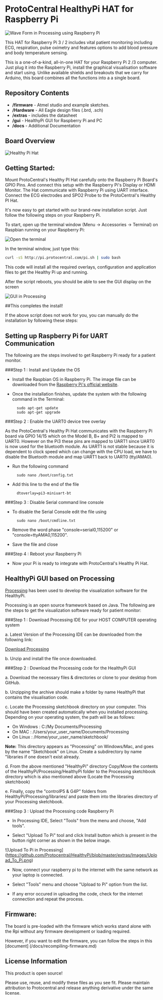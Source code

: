 ProtoCentral HealthyPi HAT for Raspberry Pi
==========

![Wave Form in Processing using Raspberry Pi](https://github.com/Protocentral/HealthyPi/blob/master/extras/Images/rpi_healthypi.jpg)

This HAT for Raspberry Pi 3 / 2 includes vital patient monitoring including ECG, respiration, pulse oximetry and features options to add blood pressure and body temperature sensing.

This is a one-of-a-kind, all-in-one HAT for your Raspberry Pi 2 /3 computer. Just plug it into the Raspberry Pi, install the graphical visualisation software and start using. Unlike available shields and breakouts that we carry for Arduino, this board combines all the functions into a a single board.

Repository Contents
-------------------
* **/firmware** - Atmel studio  and example sketches.
* **/Hardware** - All Eagle design files (.brd, .sch)
* **/extras** - includes the datasheet
* **/gui** - HealthyPi GUI for Raspberry Pi and PC
* **/docs** - Additional Documentation

Board Overview
--------------
![Healthy Pi Hat](https://github.com/Protocentral/HealthyPi/blob/master/extras/Images/healthypi.jpg)

Getting Started:
---------------

Mount ProtoCentral's Healthy PI Hat carefully onto the Raspberry Pi Board's GPIO Pins. And connect this setup with the Raspberry Pi's Display or HDMI Monitor. The Hat communicate with Raspberry Pi using UART interface. Connect the ECG electrodes and SPO2 Probe to the ProtoCentral's Healthy PI Hat.

It's now easy to get started with our brand-new installation script. Just follow the following steps on your Raspberry Pi.

To start, open up the terminal window (Menu -> Accessories -> Terminal) on Raspbian running on your Raspberry Pi:

![Open the terminal](extras/Images/terminal.jpg)

In the terminal window, just type this:

```bash
curl -sS http://pi.protocentral.com/pi.sh | sudo bash
```

This code will install all the required overlays, configuration and application files to get the Healthy Pi up and running.

After the script reboots, you should be able to see the GUI display on the screen

![GUI in Processing](extras/Images/gui_healthypi.png)

##This completes the install!

If the above script does not work for you, you can manually do the installation by following these steps:

Setting up Raspberry Pi for UART Communication
----------------------------------------------
The following are the steps involved to get Raspberry Pi ready for a patient monitor.

###Step 1 : Install and Update the OS

* Install the Raspbian OS in Raspberry Pi. The image file can be downloaded from the [Raspberry Pi's official website](https://www.raspberrypi.org/downloads/).

* Once the installation finishes, update the system with the following command in the Terminal:
		
		sudo apt-get update
		sudo apt-get upgrade

###Step 2 : Enable the UART0 device tree overlay

As the ProtoCentral's Healthy Pi Hat communicates with the Raspberry Pi board via GPIO 14/15 which on the Model B, B+ and Pi2 is mapped to UART0. However on the Pi3 these pins are mapped to UART1 since UART0 is now used for the bluetooth module. As UART1 is not stable because it is dependent to clock speed which can change with the CPU load, we have to disable the Bluetooth module and map UART1 back to UART0 (tty/AMA0).

* Run the following command

		sudo nano /boot/config.txt

* Add this line to the end of the file

		dtoverlay=pi3-miniuart-bt

###Step 3 : Disable Serial command line console

* To disable the Serial Console edit the file using

		sudo nano /boot/cmdline.txt 

* Remove the word phase "console=serial0,115200" or "console=ttyAMA0,115200".

* Save the file and close

###Step 4 : Reboot your Raspberry Pi

* Now your Pi is ready to integrate with ProtoCentral's Healthy Pi Hat.

HealthyPi GUI based on Processing
---------------------------------

[Processing](https://processing.org/) has been used to develop the visualization software for the HealthyPi. 

Processing is an open source framework based on Java. The following are the steps to get the visualization software ready for patient monitor:

###Step 1 : Download Processing IDE for your HOST COMPUTER operating system

a. Latest Version of the Processing IDE can be downloaded from the following link:

[Download Processing](https://processing.org/download/?processing)

b. Unzip and install the file once downloaded.

###Step 2 : Download the Processing code for the HealthyPi GUI

a. Download the necessary files & directories or clone to your desktop from GitHub.

b. Unzipping the archive should make a folder by name HealthyPi that contains the visualisation code.

c. Locate the Processing sketchbook directory on your computer. This should have been created automatically when you installed processing. Depending on your operating system, the path will be as follows:

* On Windows : C:/My Documents/Processing
* On MAC : /Users/your_user_name/Documents/Processing
* On Linux : /Home/your_user_name/sketchbook/

**Note:** This directory appears as "Processing" on Windows/Mac, and goes by the name "Sketchbook" on Linux. Create a subdirectory by name "libraries if one doesn't exist already.

d. From the above mentioned "HealthyPi" directory Copy/Move the contents of the HealthyPi/Processing/HealthyPi folder to the Processing sketchbook directory which is also mentioned above (Locate the Processing sketchbook)

e. Finally, copy the "controlP5 & G4P" folders from HealthyPi/Processing/libraries/ and paste them into the libraries directory of your Processing sketchbook.

###Step 3 : Upload the Processing code Raspberry Pi

* In Processing IDE, Select "Tools" from the menu and choose, "Add tools".

* Select "Upload To Pi" tool and click Install button which is present in the button right corner as shown in the below image.

![Upload To Pi in Processing]
(https://github.com/Protocentral/HealthyPi/blob/master/extras/Images/Upload_To_Pi.png)

* Now, connect your raspberry pi to the internet with the same network as your laptop is connected.

* Select "Tools" menu and choose "Upload to Pi" option from the list.

* If any error occured in uploading the code, check for the internet connection and repeat the process.

Firmware:
---------

The board is pre-loaded with the firmware which works stand alone with the Rpi without any firmware development or loading required. 

However, if you want to edit the firmware, you can follow the steps in this [document] (/docs/recompiling-firmware.md)


License Information
-------------------
This product is open source!

Please use, reuse, and modify these files as you see fit. Please maintain attribution to Protocentral and release anything derivative under the same license.

